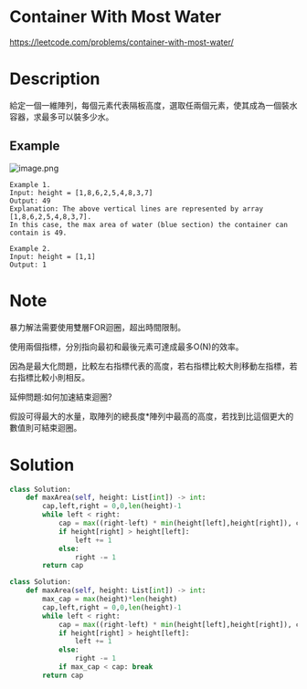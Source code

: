 # **Container With Most Water**

https://leetcode.com/problems/container-with-most-water/

# Description

給定一個一維陣列，每個元素代表隔板高度，選取任兩個元素，使其成為一個裝水容器，求最多可以裝多少水。

## Example

![image.png](https://s3-lc-upload.s3.amazonaws.com/uploads/2018/07/17/question_11.jpg)

```
Example 1.
Input: height = [1,8,6,2,5,4,8,3,7]
Output: 49
Explanation: The above vertical lines are represented by array [1,8,6,2,5,4,8,3,7]. 
In this case, the max area of water (blue section) the container can contain is 49.

Example 2.
Input: height = [1,1]
Output: 1
```

# Note

暴力解法需要使用雙層FOR迴圈，超出時間限制。

使用兩個指標，分別指向最初和最後元素可達成最多O(N)的效率。

因為是最大化問題，比較左右指標代表的高度，若右指標比較大則移動左指標，若右指標比較小則相反。

延伸問題:如何加速結束迴圈?

假設可得最大的水量，取陣列的總長度*陣列中最高的高度，若找到比這個更大的數值則可結束迴圈。

# Solution

```python
class Solution:
    def maxArea(self, height: List[int]) -> int:
        cap,left,right = 0,0,len(height)-1
        while left < right:
            cap = max((right-left) * min(height[left],height[right]), cap)
            if height[right] > height[left]:
                left += 1
            else:
                right -= 1
        return cap
```

```python
class Solution:
    def maxArea(self, height: List[int]) -> int:
        max_cap = max(height)*len(height)
        cap,left,right = 0,0,len(height)-1
        while left < right:
            cap = max((right-left) * min(height[left],height[right]), cap)
            if height[right] > height[left]:
                left += 1
            else:
                right -= 1
            if max_cap < cap: break
        return cap
```